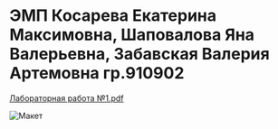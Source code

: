 # ЭМП Косарева Екатерина Максимовна, Шаповалова Яна Валерьевна, Забавская Валерия Артемовна гр.910902

[Лабораторная работа №1.pdf](https://github.com/ksrvv/EMP/files/8039209/1.pdf)

![Макет](https://user-images.githubusercontent.com/98481967/152357816-8b56b811-1834-4cb6-b22d-d21dbae9335e.png)
